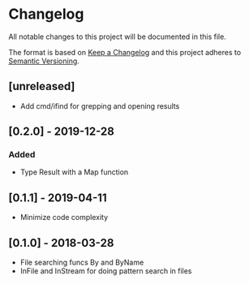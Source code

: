 # Changelog
All notable changes to this project will be documented in this file.

The format is based on [Keep a Changelog](http://keepachangelog.com/en/1.0.0/)
and this project adheres to [Semantic Versioning](http://semver.org/spec/v2.0.0.html).

## [unreleased]

- Add cmd/ifind for grepping and opening results

## [0.2.0] - 2019-12-28
### Added

- Type Result with a Map function

## [0.1.1] - 2019-04-11

- Minimize code complexity

## [0.1.0] - 2018-03-28

- File searching funcs By and ByName
- InFile and InStream for doing pattern search in files
